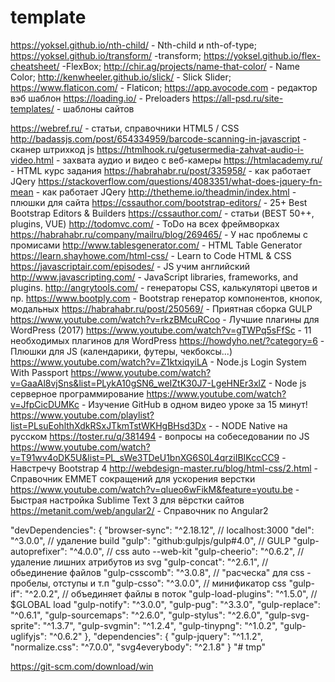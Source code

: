 # template

https://yoksel.github.io/nth-child/ - Nth-child и nth-of-type;
https://yoksel.github.io/transform/ -transform;
https://yoksel.github.io/flex-cheatsheet/ -FlexBox;
http://chir.ag/projects/name-that-color/ - Name Color;
http://kenwheeler.github.io/slick/ - Slick Slider;
https://www.flaticon.com/ - Flaticon;
https://app.avocode.com - редактор вэб шаблон
https://loading.io/ - Preloaders
https://all-psd.ru/site-templates/ - шаблоны сайтов

https://webref.ru/ - статьи, справочники HTML5 / CSS
http://badassjs.com/post/654334959/barcode-scanning-in-javascript - сканер штрихкод js
https://htmlhook.ru/getusermedia-zahvat-audio-i-video.html - захвата аудио и видео с веб-камеры
https://htmlacademy.ru/ - HTML курс задания
https://habrahabr.ru/post/335958/ - как работает JQery
https://stackoverflow.com/questions/4083351/what-does-jquery-fn-mean - как работает JQery
http://thetheme.io/theadmin/index.html - плюшки для сайта
https://cssauthor.com/bootstrap-editors/ - 25+ Best Bootstrap Editors & Builders
https://cssauthor.com/ - статьи (BEST 50++, plugins, VUE)
http://todomvc.com/ - ToDo на всех фреймворках
https://habrahabr.ru/company/mailru/blog/269465/ - У нас проблемы с промисами
http://www.tablesgenerator.com/ - HTML Table Generator
https://learn.shayhowe.com/html-css/ - Learn to Code HTML & CSS
https://javascriptair.com/episodes/ - JS учим английский
http://www.javascripting.com/ - JavaScript libraries, frameworks, and plugins.
http://angrytools.com/ - генераторы CSS, калькуляторі цветов и пр.
https://www.bootply.com - Bootstrap генератор компонентов, кнопок, модальных
https://habrahabr.ru/post/250569/ - Приятная сборка GULP
https://www.youtube.com/watch?v=rkzBMcuRCoo - Лучшие плагины для WordPress (2017)
https://www.youtube.com/watch?v=gTWPq5sFfSc - 11 необходимых плагинов для WordPress
https://howdyho.net/?category=6 - Плюшки для JS (календарики, футеры, чекбоксы...)
https://www.youtube.com/watch?v=Z1ktxiqyiLA - Node.js Login System With Passport
https://www.youtube.com/watch?v=GaaAl8vjSns&list=PLykA10gSN6_weIZtK30J7-LgeHNEr3xlZ - Node js серверное программирование
https://www.youtube.com/watch?v=JfpCicDUMKc - Изучение GitHub в одном видео уроке за 15 минут!
https://www.youtube.com/playlist?list=PLsuEohlthXdkRSxJTkmTstWKHgBHsd3Dx - - NODE Native на русском
https://toster.ru/q/381494 - вопросы на собеседовании по JS
https://www.youtube.com/watch?v=T91wv4oDK5U&list=PL_sWe3TDeU1bnXG6S0L4qrziIBIKccCC9 - Навстречу Bootstrap 4
http://webdesign-master.ru/blog/html-css/2.html - Справочник EMMET сокращений для ускорения верстки
https://www.youtube.com/watch?v=qlueo6wFikM&feature=youtu.be - Быстрая настройка Sublime Text 3 для вёрстки сайтов
https://metanit.com/web/angular2/ - Справочник по Angular2

  "devDependencies": {
    "browser-sync": "^2.18.12", // localhost:3000
    "del": "^3.0.0", // удаление build
    "gulp": "github:gulpjs/gulp#4.0", // GULP
    "gulp-autoprefixer": "^4.0.0", // css auto --web-kit
    "gulp-cheerio": "^0.6.2", // удаление лишних атрибутов из svg
    "gulp-concat": "^2.6.1", // обьединение файлов
    "gulp-csscomb": "^3.0.8", // "расческа" для css - пробелы, отступы и т.п
    "gulp-csso": "^3.0.0", // минификатор css
    "gulp-if": "^2.0.2", // объединяет файлы в поток
    "gulp-load-plugins": "^1.5.0", // $GLOBAL load
    "gulp-notify": "^3.0.0",
    "gulp-pug": "^3.3.0",
    "gulp-replace": "^0.6.1",
    "gulp-sourcemaps": "^2.6.0",
    "gulp-stylus": "^2.6.0",
    "gulp-svg-sprite": "^1.3.7",
    "gulp-svgmin": "^1.2.4",
    "gulp-tinypng": "^1.0.2",
    "gulp-uglifyjs": "^0.6.2"
  },
  "dependencies": {
    "gulp-jquery": "^1.1.2",
    "normalize.css": "^7.0.0",
    "svg4everybody": "^2.1.8"
  }
"# tmp" 




https://git-scm.com/download/win
